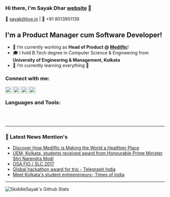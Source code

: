 ### Hi there, I'm Sayak Dhar [website] 👋
  📧 sayak@live.in | 📲 +91 8013951139

## I'm a Product Manager cum Software Developer!
- 🔭 I’m currently working as <strong>Head of Product @ [Mediflic][website]</strong>! 
- 🎓 I hold B.Tech degree in Computer Science & Engineering from <strong>University of Engineering & Management, Kolkata</strong>
- 🌱 I’m currently learning everything 🤣

### Connect with me:

[<img align="left" alt="sayakdhar.com" width="22px" src="https://image.flaticon.com/icons/svg/814/814513.svg" />][website]
[<img align="left" alt="sayakdhar | LinkedIn" width="22px" src="https://image.flaticon.com/icons/svg/174/174857.svg" />][linkedin]
[<img align="left" alt="sayakdhar | LinkedIn" width="22px" src="https://image.flaticon.com/icons/svg/145/145802.svg"/>][facebook]
[<img align="left" alt="SkiddieSayak | Twitter" width="22px" src="https://image.flaticon.com/icons/svg/145/145812.svg" />][twitter]

<br />

### Languages and Tools:


<br />
<br />

---

### 📕 Latest News Mention's
<!-- BLOG-POST-LIST:START -->
- [Discover How Mediflic is Making the World a Healthier Place](https://www.burstiq.com/discover-how-mediflic-is-making-the-world-a-healthier-place/)
- [UEM, Kolkata, students received award from Honourable Prime Minister Shri Narendra Modi ](https://uem.edu.in/news-events/sayak-dhar-cse-saswata-dascse-debanjit-sarkarcse-students-university-engineering-management-uem-kolkata-students-university-engineering-management-uem-kolkata-receiv/)
- [OSA FIO / SLC 2017](https://uem.edu.in/news-events/sayak-dhar-2nd-year-student-university-engineering-management-uem-selected-travel-united-states-america-travel-grant-optical-society-america-osa/)
- [Global hackathon award for trio - Telegraph India](https://www.telegraphindia.com/west-bengal/global-hackathon-award-for-trio/cid/1408241)
- [Meet Kolkata's student entrepreneurs- Times of India ](https://timesofindia.indiatimes.com/life-style/spotlight/meet-kolkatas-student-entrepreneurs/articleshow/63881290.cms)
<!-- BLOG-POST-LIST:END -->

---

<img align="left" alt="SkiddieSayak's Github Stats" src="https://github-readme-stats.skiddiesayak.vercel.app/api?username=SkiddieSayak&show_icons=true&hide_border=true" />

[website]: https://mediflic.com
[twitter]: https://twitter.com/codeSTACKr
[youtube]: https://youtube.com/codeSTACKr
[instagram]: https://instagram.com/codeSTACKr
[facebook]: https://facebook.com/
[linkedin]: https://linkedin.com/in/codeSTACKr
[webdevplaylist]: https://www.youtube.com/playlist?list=PLkwxH9e_vrAJ0WbEsFA9W3I1W-g_BTsbt
[jsplaylist]: https://www.youtube.com/playlist?list=PLkwxH9e_vrALRJKu7wfXby3MKeflhTu6B
[cssplaylist]: https://www.youtube.com/playlist?list=PLkwxH9e_vrALSdvZuEh6gqQdmDoDIoqz4
[reactplaylist]: https://www.youtube.com/playlist?list=PLkwxH9e_vrAK4TdffpxKY3QGyHCpxFcQ0

